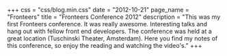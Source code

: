 +++
css = "css/blog.min.css"
date = "2012-10-21"
page_name = "Fronteers"
title = "Fronteers Conference 2012"
description = "This was my first Fronteers conference. It was really awesome. Interesting talks and hang out with fellow front end developers. The conference was held at a great location (Tuschinski Theater, Amsterdam). Here you find my notes of this conference, so enjoy the reading and watching the video's."
+++